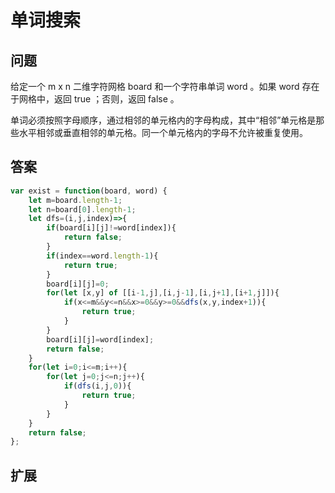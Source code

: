 # 单词搜索
## 问题
给定一个 m x n 二维字符网格 board 和一个字符串单词 word 。如果 word 存在于网格中，返回 true ；否则，返回 false 。

单词必须按照字母顺序，通过相邻的单元格内的字母构成，其中“相邻”单元格是那些水平相邻或垂直相邻的单元格。同一个单元格内的字母不允许被重复使用。

## 答案
```js
var exist = function(board, word) {
    let m=board.length-1;
    let n=board[0].length-1;
    let dfs=(i,j,index)=>{
        if(board[i][j]!=word[index]){
            return false;
        }
        if(index==word.length-1){
            return true;
        }
        board[i][j]=0;
        for(let [x,y] of [[i-1,j],[i,j-1],[i,j+1],[i+1,j]]){
            if(x<=m&&y<=n&&x>=0&&y>=0&&dfs(x,y,index+1)){
                return true;
            }
        }
        board[i][j]=word[index];
        return false;
    }
    for(let i=0;i<=m;i++){
        for(let j=0;j<=n;j++){
            if(dfs(i,j,0)){
                return true;
            }
        }
    }
    return false;
};
```

## 扩展


